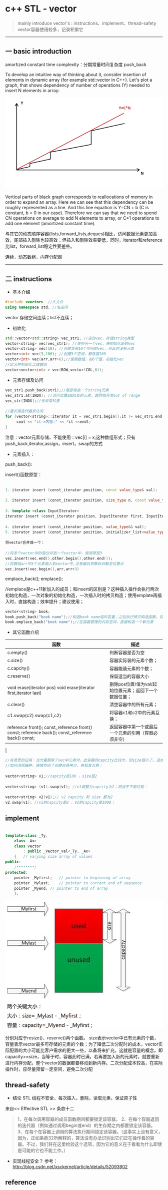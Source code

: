 # c++ STL - vector 
>mainly introduce vector's : instructions、implement、thread-safety 
>vector容器使用较多，记录积累它

---


## 一 basic introduction

amortized constant time complexity：分期常量时间复杂度 push_back


To develop an intuitive way of thinking about it, consider insertion of elements in dynamic array (for example std::vector in C++). Let's plot a graph, that shows dependency of number of operations (Y) needed to insert N elements in array:

![-w500](media/14933684168658/15114080485955.jpg)


Vertical parts of black graph corresponds to reallocations of memory in order to expand an array. Here we can see that this dependency can be roughly represented as a line. And this line equation is Y=CN + b (C is constant, b = 0 in our case). Therefore we can say that we need to spend CN operations on average to add N elements to array, or C*1 operations to add one element (amortized constant time).

与其它的动态顺序容器(lists,forward_lists,deques)相比，访问数据元素更加高效，尾部插入删除也较高效；但插入和删除效率要低，同时，iterator和reference比list，forward_list稳定性要差些。

连续，动态数组，内存分配器





---

## 二 instructions

* 基本介绍

``` c++
#include <vector>  //头文件
using namespace std; //名空间
```
vector 存储空间连续；list不连续；

* 初始化

```c++
std::vector<std::string> vec_str1; //空的vec，存储string类型
vector<string> vec(vec_str1); //使用另一个vec，来初始化新的vec
vector<string> vec(10); //创建具有10个空间的vec，但此时没有元素
vector<int> vec(3,100); //创建3个空间，都放置100
vector<int> vec(arr,arr+6);//使用数组，前6个值，初始化vec
//定义并初始化二维数组
vector<vector<int> > vec(ROW,vector(COL,0));


```

* 元素存储及访问

``` c++
vec_str1.push_back(str1);//尾部存放一个string元素
vec_str1.at(INDX); //访问位置INDX处的元素，越界抛异常out of range
vec_str[INDX];//无异常检查

//最长用迭代器来访问
for (vector<string>::iterator it = vec_str1.begin();it != vec_str1.end(); ++it){
     cout << "it->内容:" << *it <<endl;
}

```

注意：vector元素存储，不能使用：vec[i] = x;这种数组形式；只有push_back,iterator,assign，insert，swap的方式



* 元素插入：


push_back():
    
insert()函数原型：

``` c++

1. iterator insert (const_iterator position, const value_type& val);

2. iterator insert (const_iterator position, size_type n, const value_type& val);
	
3. template <class InputIterator>
iterator insert (const_iterator position, InputIterator first, InputIterator last);

4. iterator insert (const_iterator position, value_type&& val);	
5. iterator insert (const_iterator position, initializer_list<value_type> il);

将vector合并成一个：

//将多个vector中的值合并到一个vector中，使用原型3
vec.insert(vec.end(),other.begin(),other.end());
//将数组arr中3个元素插入到vector中,注意最后参数标识截至位置点
vec.insert(vec.begin(),arr,arr+3)

```

emplace_back();
emplace();

//emplace是c++11新加入的成员；和insert的区别是？这种插入操作会执行两次初始化构造，一次对象的初始化构造，一次插入时的拷贝构造；使用emplate再插入时，直接构造；效率提升；建议使用；

```c++
vector<string> book;
book.push_back("book name");//构造book name临时变量；之后执行拷贝构造函数，将临时对象拷贝到容器
book.emplace_back("book name");//在容器管理的内存空间，直接构造一个新元素
```




* 其它函数介绍


| 函数 | 描述 |
| --- | --- |
| c.empty() | 判断容器是否为空 |
| c.size() | 容器实际装的元素个数； |
| c.capcity() | 容器能装元素的个数； |
| c.reserve() | 保留适当的容器大小 |
| void erase(iterator pos)  void erase(iterator first,iterator last) | 删除pos位置/值为val/起始位置元素；返回下一个数据位置； |
| c.clear() | 清空容器中的所有元素； |
| c1.swap(c2) swap(c1,c2) | 将容器c1和c2中的元素互换；  |
| reference front(); const_reference front() const; reference back(); const_reference back() const; | 返回容器中第一个或最后一个元素的引用（容器必须非空）
|



``` c++
//有意思的应用：当大量删除了vec中元素时，此容器的capcity比较大，但size很小了。造成空间浪费；
//如何消除臃肿，释放空间？创建自身拷贝，再和其互换；

vector<string> v1;//capcity是100 ，size是2 

vector<string> (v1).swap(v1); //v1调整为capcity为2；相当于下面过程：

vector<string> v2(v1);// v2 capcity 和 size 都为2
v2.swap(v1); //v1的capcity是2 ，V2的capcity是1000；

```

## implement


``` c++

template<class _Ty,
    class _Ax>
    class vector
        : public _Vector_val<_Ty, _Ax>
    {   // varying size array of values
public:
    /********/
protected:
    pointer _Myfirst;   // pointer to beginning of array
    pointer _Mylast;    // pointer to current end of sequence
    pointer _Myend; // pointer to end of array
    };

```
![-w356](media/14933684168658/14936966610657.jpg)

分别对应于resize()、reserve()两个函数。 
size表示vector中已有元素的个数，容量表示vector最多可存储的元素的个数；为了降低二次分配时的成本，vector实际配置的大小可能比客户需求的更大一些，以备将来扩充，这就是容量的概念。即capacity>=size，当等于时，容器此时已满，若再要加入新的元素时，就要重新进行内存分配，整个vector的数据都要移动到新内存。二次分配成本较高，在实际操作时，应尽量预留一定空间，避免二次分配


## thread-safety
* 结论
STL 线程不安全，每次插入，删除，读取元素，保证原子性

来自<< Effective STL >> 条款十二

> 1、在每次调用容器的成员函数期间都要锁定该容器。
> 2、在每个容器返回的迭代器（例如通过调用begin或end）的生存期之内都要锁定该容器。
> 3、在每个在容器上调用的算法执行期间锁定该容器。（这事实上没有意义，因为，正如条款32所解释的，算法没有办法识别出它们正在操作着的容器。不过，我们将在这里检验这个选项，因为它的意义在于看看为什么即使是可能的它也不能工作。）

* 实现线程安全？ 
  参考：http://blog.csdn.net/xsckernel/article/details/52093902
  
  
  
  
## reference




